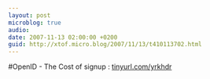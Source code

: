 ```yaml
---
layout: post
microblog: true
audio: 
date: 2007-11-13 02:00:00 +0200
guid: http://xtof.micro.blog/2007/11/13/t410113702.html
---
```

#OpenID - The Cost of signup :  [tinyurl.com/yrkhdr](http://tinyurl.com/yrkhdr)
